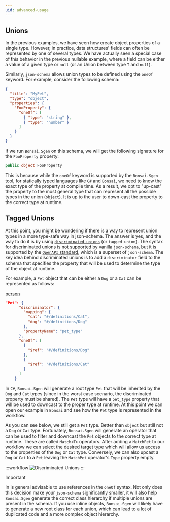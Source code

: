 ```yaml
---
uid: advanced-usage
---
```



## Unions

In the previous examples, we have seen how create object properties of a single type. However, in practice, data structures' fields can often be represented by one of several types. We have actually seen a special case of this behavior in the previous nullable example, where a field can be either a value of a given type or `null` (or an Union between type `T` and `null`).

Similarly, `json-schema` allows union types to be defined using the `oneOf` keyword. For example, consider the following schema:

```json
{
  "title": "MyPet",
  "type": "object",
  "properties": {
    "FooProperty": {
      "oneOf": [
        { "type": "string" },
        { "type": "number" }
      ]
    }
  }
}
```

If we run `Bonsai.Sgen` on this schema, we will get the following signature for the `FooProperty` property:

```csharp
public object FooProperty
```

This is because while the `oneOf` keyword is supported by the `Bonsai.Sgen` tool, for statically typed languages like `C#` and `Bonsai`, we need to know the exact type of the property at compile time. As a result, we opt to "up-cast" the property to the most general type that can represent all the possible types in the union (`object`). It is up to the user to down-cast the property to the correct type at runtime.


## Tagged Unions

At this point, you might be wondering if there is a way to represent union types in a more type-safe way in json-schema. The answer is yes, and the way to do it is by using [`discriminated unions`](https://en.wikipedia.org/wiki/Tagged_union) (or `tagged union`). The syntax for discriminated unions is not supported by vanilla `json-schema`, but it is supported by the [`OpenAPI` standard](https://swagger.io/docs/specification/v3_0/data-models/inheritance-and-polymorphism/#discriminator), which is a superset of `json-schema`. The key idea behind discriminated unions is to add a `discriminator` field to the schema that specifies the property that will be used to determine the type of the object at runtime.

For example, a `Pet` object that can be either a `Dog` or a `Cat` can be represented as follows:

[person](~/workflows/person-and-discriminated-pets.json)

```json
"Pet": {
      "discriminator": {
        "mapping": {
          "cat": "#/definitions/Cat",
          "dog": "#/definitions/Dog"
        },
        "propertyName": "pet_type"
      },
      "oneOf": [
        {
          "$ref": "#/definitions/Dog"
        },
        {
          "$ref": "#/definitions/Cat"
        }
      ]
    }
```

In `C#`, `Bonsai.Sgen` will generate a root type `Pet` that will be inherited by the `Dog` and `Cat` types (since in the worst case scenario, the discriminated property must be shared). The `Pet` type will have a `pet_type` property that will be used to downcast to the proper type at runtime. At this point we can open our example in `Bonsai` and see how the `Pet` type is represented in the workflow.

As you can see below, we still get a `Pet` type. Better than `object` but still not a `Dog` or `Cat` type. Fortunately, `Bonsai.Sgen` will generate an operator that can be used to filter and downcast the `Pet` objects to the correct type at runtime. These are called `Match<T>` operators. After adding a `MatchPet` to our workflow we can select the desired target type which will allow us access to the properties of the `Dog` or `Cat` type. Conversely, we can also upcast a `Dog` or `Cat` to a `Pet` leaving the `MatchPet` operator's `Type` property empty.

:::workflow
![Discriminated Unions](~/workflows/person-pet-discriminated-union.bonsai)
:::

> [!Important]
> In is general advisable to use references in the `oneOf` syntax. Not only does this decision make your `json-schema` significantly smaller, it will also help `Bonsai.Sgen` generate the correct class hierarchy if multiple unions are present in the schema. If you use inline objects, `Bonsai.Sgen` will likely have to generate a new root class for each union, which can lead to a lot of duplicated code and a more complex object hierarchy.
